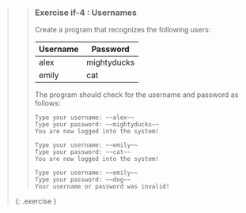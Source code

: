 >>### Exercise if-4 : Usernames
>>
>>Create a program that recognizes the following users:
>>
>> | Username | Password    |
>> |----------|-------------|
>> | alex     | mightyducks |
>> | emily    | cat         |
>>
>>The program should check for the username and password as follows:
>>
>>```output
>>Type your username: ~~alex~~
>>Type your password: ~~mightyducks~~
>>You are now logged into the system!
>>```
>>
>>```output
>>Type your username: ~~emily~~
>>Type your password: ~~cat~~
>>You are now logged into the system!
>>```
>>
>>```output
>>Type your username: ~~emily~~
>>Type your password: ~~dog~~
>>Your username or password was invalid!
>>```
>{: .exercise }